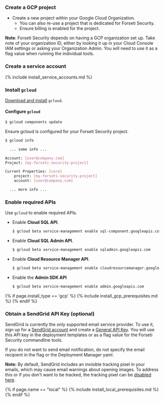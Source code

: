 ### Create a GCP project
* Create a new project within your Google Cloud Organization.
  * You can also re-use a project that is dedicated for Forseti Security.
  * Ensure billing is enabled for the project.

**Note**: Forseti Security depends on having a GCP organization set up.
Take note of your organization ID, either by looking it up in
your Cloud Console IAM settings or asking your Organization Admin.
You will need to use it as a flag value when running the individual tools.

### Create a service account
{% include install_service_accounts.md %}

### Install `gcloud`
[Download and install](https://cloud.google.com/sdk/gcloud/) `gcloud`.

#### Configure `gcloud`

  ```sh
  $ gcloud components update
  ```

Ensure gcloud is configured for your Forseti Security project.

  ```sh
  $ gcloud info

    ... some info ...

  Account: [user@company.com]
  Project: [my-forseti-security-project]

  Current Properties: [core]
      project: [my-forseti-security-project]
      account: [user@company.com]

    ... more info ...
  ```

### Enable required APIs
Use `gcloud` to enable required APIs.

* Enable **Cloud SQL API**.

  ```sh
  $ gcloud beta service-management enable sql-component.googleapis.com
  ```

* Enable **Cloud SQL Admin API**.

  ```sh
  $ gcloud beta service-management enable sqladmin.googleapis.com
  ```

* Enable **Cloud Resource Manager API**.

  ```sh
  $ gcloud beta service-management enable cloudresourcemanager.googleapis.com
  ```

* Enable the **Admin SDK API**

  ```sh
  $ gcloud beta service-management enable admin.googleapis.com
  ```

{% if page.install_type == 'gcp' %}
    {% include install_gcp_prerequisites.md %}
{% endif %}

### Obtain a SendGrid API Key (optional)
SendGrid is currently the only supported email service provider. To use it,
sign up for a [SendGrid account](https://sendgrid.com) and create a
[General API Key](https://sendgrid.com/docs/User_Guide/Settings/api_keys.html).
You will use this API key in the deployment templates or as a flag value
for the Forseti Security commandline tools.

If you do not want to send email notification, do not specify the
email recipient in the flag or the Deployment Manager yaml.

**Note:** By default, SendGrid includes an invisible tracking pixel in your
emails, which may cause email warnings about opening images. To address this or
if you don't want to be tracked, the tracking pixel can be
[disabled here](https://sendgrid.com/docs/User_Guide/Settings/tracking.html#-Open-Tracking).

{% if page.name == "local" %}
    {% include install_local_prerequisites.md %}
{% endif %}
